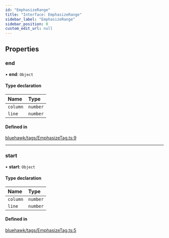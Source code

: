 ```yaml
---
id: "EmphasizeRange"
title: "Interface: EmphasizeRange"
sidebar_label: "EmphasizeRange"
sidebar_position: 0
custom_edit_url: null
---
```


## Properties

### end

• **end**: `Object`

#### Type declaration

| Name | Type |
| :------ | :------ |
| `column` | `number` |
| `line` | `number` |

#### Defined in

[bluehawk/tags/EmphasizeTag.ts:9](https://github.com/krollins-mdb/Bluehawk/blob/0886b9526801a2b31a73b01fc05e9bdcbd23c69e/src/bluehawk/tags/EmphasizeTag.ts#L9)

___

### start

• **start**: `Object`

#### Type declaration

| Name | Type |
| :------ | :------ |
| `column` | `number` |
| `line` | `number` |

#### Defined in

[bluehawk/tags/EmphasizeTag.ts:5](https://github.com/krollins-mdb/Bluehawk/blob/0886b9526801a2b31a73b01fc05e9bdcbd23c69e/src/bluehawk/tags/EmphasizeTag.ts#L5)
